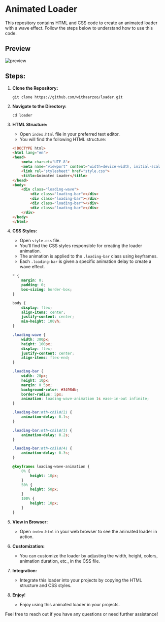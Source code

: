 # Animated Loader

This repository contains HTML and CSS code to create an animated loader with a wave effect. Follow the steps below to understand how to use this code.

## Preview
![preview](https://github.com/withaarzoo/loader/assets/59678435/bf7dbee2-e9b5-4d10-a192-7b53c5f33edf)

## Steps:

1. **Clone the Repository:**
   ```
   git clone https://github.com/withaarzoo/loader.git
   ```

2. **Navigate to the Directory:**
   ```
   cd loader
   ```

3. **HTML Structure:**
   - Open `index.html` file in your preferred text editor.
   - You will find the following HTML structure:

   ```html
   <!DOCTYPE html>
   <html lang="en">
   <head>
       <meta charset="UTF-8">
       <meta name="viewport" content="width=device-width, initial-scale=1.0">
       <link rel="stylesheet" href="style.css">
       <title>Animated Loader</title>
   </head>
   <body>
       <div class="loading-wave">
           <div class="loading-bar"></div>
           <div class="loading-bar"></div>
           <div class="loading-bar"></div>
           <div class="loading-bar"></div>
       </div>
   </body>
   </html>
   ```

4. **CSS Styles:**
   - Open `style.css` file.
   - You'll find the CSS styles responsible for creating the loader animation.
   - The animation is applied to the `.loading-bar` class using keyframes.
   - Each `.loading-bar` is given a specific animation delay to create a wave effect.

   ```css
   * {
       margin: 0;
       padding: 0;
       box-sizing: border-box;
   }

   body {
       display: flex;
       align-items: center;
       justify-content: center;
       min-height: 100vh;
   }

   .loading-wave {
       width: 300px;
       height: 100px;
       display: flex;
       justify-content: center;
       align-items: flex-end;
   }

   .loading-bar {
       width: 20px;
       height: 10px;
       margin: 0 5px;
       background-color: #3498db;
       border-radius: 5px;
       animation: loading-wave-animation 1s ease-in-out infinite;
   }

   .loading-bar:nth-child(2) {
       animation-delay: 0.1s;
   }

   .loading-bar:nth-child(3) {
       animation-delay: 0.2s;
   }

   .loading-bar:nth-child(4) {
       animation-delay: 0.3s;
   }

   @keyframes loading-wave-animation {
       0% {
           height: 10px;
       }
       50% {
           height: 50px;
       }
       100% {
           height: 10px;
       }
   }
   ```

5. **View in Browser:**
   - Open `index.html` in your web browser to see the animated loader in action.

6. **Customization:**
   - You can customize the loader by adjusting the width, height, colors, animation duration, etc., in the CSS file.

7. **Integration:**
   - Integrate this loader into your projects by copying the HTML structure and CSS styles.

8. **Enjoy!**
   - Enjoy using this animated loader in your projects.

Feel free to reach out if you have any questions or need further assistance!
